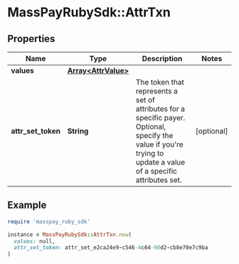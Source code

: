 # MassPayRubySdk::AttrTxn

## Properties

| Name | Type | Description | Notes |
| ---- | ---- | ----------- | ----- |
| **values** | [**Array&lt;AttrValue&gt;**](AttrValue.md) |  |  |
| **attr_set_token** | **String** | The token that represents a set of attributes for a specific payer. Optional, specify the value if you&#39;re trying to update a value of a specific attributes set. | [optional] |

## Example

```ruby
require 'masspay_ruby_sdk'

instance = MassPayRubySdk::AttrTxn.new(
  values: null,
  attr_set_token: attr_set_e2ca24e9-c546-4c64-90d2-cb8e70e7c9ba
)
```

